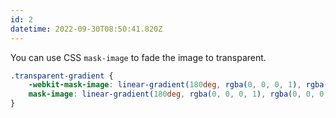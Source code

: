 ```yaml
---
id: 2
datetime: 2022-09-30T08:50:41.820Z
---
```


You can use CSS `mask-image` to fade the image to transparent.

```css
.transparent-gradient {
	-webkit-mask-image: linear-gradient(180deg, rgba(0, 0, 0, 1), rgba(0, 0, 0, 0));
	mask-image: linear-gradient(180deg, rgba(0, 0, 0, 1), rgba(0, 0, 0, 0));
}
```
